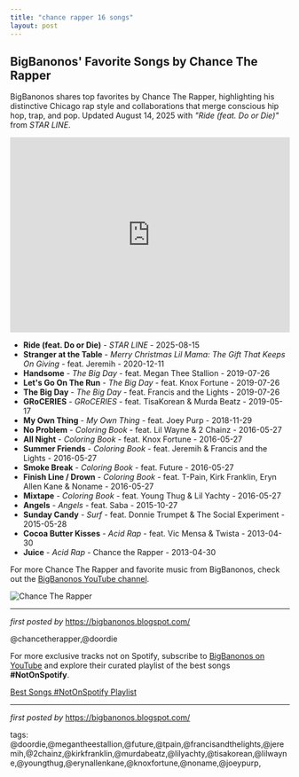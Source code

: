 ```yaml
---
title: "chance rapper 16 songs"
layout: post
---
```

<h2>BigBanonos' Favorite Songs by Chance The Rapper</h2> <!--Search Description-->
<p>BigBanonos shares top favorites by Chance The Rapper, highlighting his distinctive Chicago rap style and collaborations that merge conscious hip hop, trap, and pop. Updated August 14, 2025 with <em>"Ride (feat. Do or Die)"</em> from <em>STAR LINE</em>.</p> <!--Spotify Playlist Embed-->
<iframe allow="autoplay; clipboard-write; encrypted-media; fullscreen; picture-in-picture" allowfullscreen="" frameborder="0" height="352" loading="lazy" src="https://open.spotify.com/embed/playlist/0u961k37MPEUxNLoIIf9j9?utm_source=generator" width="100%"></iframe> <!--Song Listings-->
<ul> <li><strong>Ride (feat. Do or Die)</strong> - <em>STAR LINE</em> - 2025-08-15</li> <li><strong>Stranger at the Table</strong> - <em>Merry Christmas Lil Mama: The Gift That Keeps On Giving</em> - feat. Jeremih - 2020-12-11</li> <li><strong>Handsome</strong> - <em>The Big Day</em> - feat. Megan Thee Stallion - 2019-07-26</li> <li><strong>Let's Go On The Run</strong> - <em>The Big Day</em> - feat. Knox Fortune - 2019-07-26</li> <li><strong>The Big Day</strong> - <em>The Big Day</em> - feat. Francis and the Lights - 2019-07-26</li> <li><strong>GRoCERIES</strong> - <em>GRoCERIES</em> - feat. TisaKorean & Murda Beatz - 2019-05-17</li> <li><strong>My Own Thing</strong> - <em>My Own Thing</em> - feat. Joey Purp - 2018-11-29</li> <li><strong>No Problem</strong> - <em>Coloring Book</em> - feat. Lil Wayne & 2 Chainz - 2016-05-27</li> <li><strong>All Night</strong> - <em>Coloring Book</em> - feat. Knox Fortune - 2016-05-27</li> <li><strong>Summer Friends</strong> - <em>Coloring Book</em> - feat. Jeremih & Francis and the Lights - 2016-05-27</li> <li><strong>Smoke Break</strong> - <em>Coloring Book</em> - feat. Future - 2016-05-27</li> <li><strong>Finish Line / Drown</strong> - <em>Coloring Book</em> - feat. T-Pain, Kirk Franklin, Eryn Allen Kane & Noname - 2016-05-27</li> <li><strong>Mixtape</strong> - <em>Coloring Book</em> - feat. Young Thug & Lil Yachty - 2016-05-27</li> <li><strong>Angels</strong> - <em>Angels</em> - feat. Saba - 2015-10-27</li> <li><strong>Sunday Candy</strong> - <em>Surf</em> - feat. Donnie Trumpet & The Social Experiment - 2015-05-28</li> <li><strong>Cocoa Butter Kisses</strong> - <em>Acid Rap</em> - feat. Vic Mensa & Twista - 2013-04-30</li> <li><strong>Juice</strong> - <em>Acid Rap</em> - Chance the Rapper - 2013-04-30</li>
</ul> <!--YouTube Link-->
<p>For more Chance The Rapper and favorite music from BigBanonos, check out the <a href="https://www.youtube.com/channel/BigBanonos">BigBanonos YouTube channel</a>.</p> <!--Image-->
<img alt="Chance The Rapper" src="https://www.success.com/wp-content/uploads/2023/06/chance-the-rapper.jpg" /> <hr /> <p><em>first posted by</em> <a href="https://bigbanonos.blogspot.com/" rel="noopener" target="_new">https://bigbanonos.blogspot.com/</a></p> <p>@chancetherapper,@doordie</p>


<!--Subscribe and Playlist Links-->
<div>
    <p>For more exclusive tracks not on Spotify, subscribe to <a href="https://www.youtube.com/@BigBanonos" target="_blank">BigBanonos on YouTube</a> and explore their curated playlist of the best songs <strong>#NotOnSpotify</strong>.</p>
    <p><a href="https://www.youtube.com/playlist?list=PLtuNtuTatqI0kFahUCbtbfenC_ET5O_tr" target="_blank">Best Songs #NotOnSpotify Playlist<br /></a></p></div>

<hr />

<p><em>first posted by</em> <a href="https://bigbanonos.blogspot.com/" rel="noopener" target="_new">https://bigbanonos.blogspot.com/</a></p>

<p>tags: @doordie,@megantheestallion,@future,@tpain,@francisandthelights,@jeremih,@2chainz,@kirkfranklin,@murdabeatz,@lilyachty,@tisakorean,@lilwayne,@youngthug,@erynallenkane,@knoxfortune,@noname,@joeypurp,</p>
